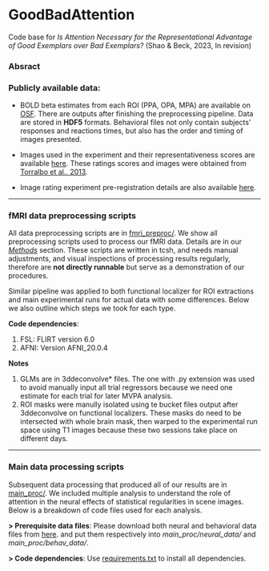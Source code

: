 # GoodBadAttention

Code base for *Is Attention Necessary for the Representational Advantage of Good Exemplars over Bad Exemplars?* 
(Shao & Beck, 2023, In revision)

### Absract


### Publicly available data:
- BOLD beta estimates from each ROI (PPA, OPA, MPA) are available on [OSF](https://osf.io/yc97n/). 
There are outputs after finishing the preprocessing pipeline. Data are stored in __HDF5__ formats.
Behavioral files not only contain subjects' responses and reactions times, but also has the order and timing
of images presented. 
- Images used in the experiment and their representativeness scores are available [here](). 
These ratings scores and images were obtained from [Torralbo et al., 2013](https://doi.org/10.1371/journal.pone.0058594). 

- Image rating experiment pre-registration details are also available [here](https://osf.io/4mqpj/).

***
### fMRI data preprocessing scripts
All data preprocessing scripts are in [fmri_preproc/](./fmri_preproc). We show all preprocessing scripts used to process
our fMRI data. Details are in our [*Methods*]() section. These scripts are written in tcsh, and needs manual adjustments, 
and visual inspections of processing results regularly, therefore are __not directly runnable__ but serve as a demonstration
of our procedures.

Similar pipeline was applied to both functional localizer for ROI extractions and main experimental runs for actual data
with some differences. Below we also outline which steps we took for each type.

**Code dependencies**:
 1. FSL: FLIRT version 6.0
 2. AFNI: Version AFNI_20.0.4

**Notes**
1. GLMs are in 3ddeconvolve* files. The one with .py extension was used to avoid manually input all trial regressors
because we need one estimate for each trial for later MVPA analysis.
2. ROI masks were manully isolated using te bucket files output after 3ddeconvolve on functional localizers. These masks
do need to be intersected with whole brain mask, then warped to the experimental run space using T1 images because these
two sessions take place on different days.


***
### Main data processing scripts

Subsequent data processing that produced all of our results are in [main_proc/](./main_proc). We included 
multiple analysis to understand the role of attention in the neural effects of statistical regularities in scene images.
Below is a breakdown of code files used for each analysis.

**> Prerequisite data files**: Please download both neural and behavioral data files from [here](https://osf.io/yc97n/). 
and put them respectively into *main_proc/neural_data/* and *main_proc/behav_data/*.

**> Code dependencies**: Use [requirements.txt](./requirements.txt) to install all dependencies.




